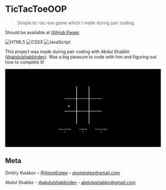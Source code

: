 # TicTacToeOOP
> Simple tic-tac-toe game which I made during pair coding.

Should be available at [GitHub Pages](https://dmitrykulakovfrontend.github.io/TicTacToeOOP)

![HTML5](https://img.shields.io/badge/HTML5-E34F26?style=for-the-badge&logo=html5&logoColor=white)
![CSS3](https://img.shields.io/badge/CSS3-1572B6?style=for-the-badge&logo=css3&logoColor=white)
![JavaScript](https://img.shields.io/badge/JavaScript-F7DF1E?style=for-the-badge&logo=javascript&logoColor=black)



This project was made during pair coding with Abdul Shabbir ([@abdulshabbirdev](https://twitter.com/abdulshabbirdev)). Was a big pleasure to code with him and figuring out how to complete it!

![](opera_06-04-2022.gif)

## Meta

Dmitry Kulakov – [@AtomEistee](https://twitter.com/AtomEistee) – atomeistee@gmail.com

Abdul Shabbir - [@abdulshabbirdev](https://twitter.com/abdulshabbirdev) - abdulqshabbir@gmail.com
